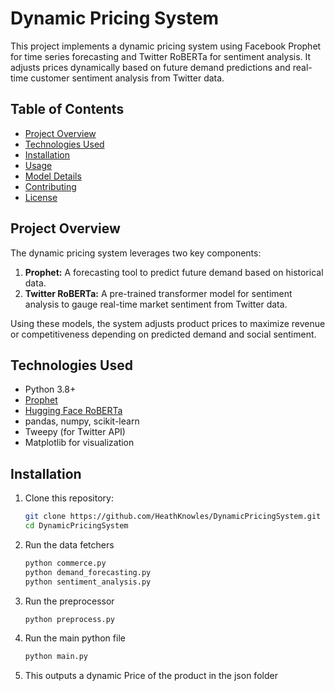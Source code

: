 # Dynamic Pricing System

This project implements a dynamic pricing system using Facebook Prophet for time series forecasting and Twitter RoBERTa for sentiment analysis. It adjusts prices dynamically based on future demand predictions and real-time customer sentiment analysis from Twitter data.

## Table of Contents
- [Project Overview](#project-overview)
- [Technologies Used](#technologies-used)
- [Installation](#installation)
- [Usage](#usage)
- [Model Details](#model-details)
- [Contributing](#contributing)
- [License](#license)

## Project Overview
The dynamic pricing system leverages two key components:
1. **Prophet:** A forecasting tool to predict future demand based on historical data.
2. **Twitter RoBERTa:** A pre-trained transformer model for sentiment analysis to gauge real-time market sentiment from Twitter data.

Using these models, the system adjusts product prices to maximize revenue or competitiveness depending on predicted demand and social sentiment.

## Technologies Used
- Python 3.8+
- [Prophet](https://facebook.github.io/prophet/)
- [Hugging Face RoBERTa](https://huggingface.co/cardiffnlp/twitter-roberta-base-sentiment)
- pandas, numpy, scikit-learn
- Tweepy (for Twitter API)
- Matplotlib for visualization

## Installation

1. Clone this repository:
   ```bash
   git clone https://github.com/HeathKnowles/DynamicPricingSystem.git
   cd DynamicPricingSystem
   ```
2. Run the data fetchers
   ```bash
   python commerce.py
   python demand_forecasting.py
   python sentiment_analysis.py
   ```

3. Run the preprocessor
   ```bash
   python preprocess.py
   ```

3. Run the main python file
   ```bash
   python main.py
   ```
4. This outputs a dynamic Price of the product in the json folder
   
    
